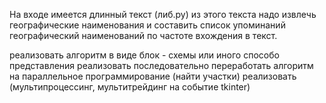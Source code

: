На входе имеется длинный текст (либ.ру) из этого текста надо извлечь географические наименования и составить список упоминаний географический наименований по частоте вхождения в текст.

реализовать алгоритм в виде блок - схемы или иного способо представления
реализовать последовательно
переработать алгоритм на параллельное программирование (найти участки)
реализовать (мультипроцессинг, мультитрейдинг на событие tkinter) 
